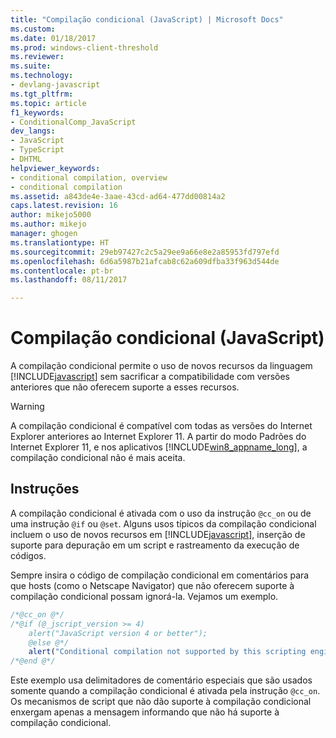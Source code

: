 ```yaml
---
title: "Compilação condicional (JavaScript) | Microsoft Docs"
ms.custom: 
ms.date: 01/18/2017
ms.prod: windows-client-threshold
ms.reviewer: 
ms.suite: 
ms.technology:
- devlang-javascript
ms.tgt_pltfrm: 
ms.topic: article
f1_keywords:
- ConditionalComp_JavaScript
dev_langs:
- JavaScript
- TypeScript
- DHTML
helpviewer_keywords:
- conditional compilation, overview
- conditional compilation
ms.assetid: a843de4e-3aae-43cd-ad64-477dd00814a2
caps.latest.revision: 16
author: mikejo5000
ms.author: mikejo
manager: ghogen
ms.translationtype: HT
ms.sourcegitcommit: 29eb97427c2c5a29ee9a66e8e2a85953fd797efd
ms.openlocfilehash: 6d6a5987b21afcab8c62a609dfba33f963d544de
ms.contentlocale: pt-br
ms.lasthandoff: 08/11/2017

---
```

# <a name="conditional-compilation-javascript"></a>Compilação condicional (JavaScript)
A compilação condicional permite o uso de novos recursos da linguagem [!INCLUDE[javascript](../../javascript/includes/javascript-md.md)] sem sacrificar a compatibilidade com versões anteriores que não oferecem suporte a esses recursos.  
  
> [!WARNING]
>  A compilação condicional é compatível com todas as versões do Internet Explorer anteriores ao Internet Explorer 11. A partir do modo Padrões do Internet Explorer 11, e nos aplicativos [!INCLUDE[win8_appname_long](../../javascript/includes/win8-appname-long-md.md)], a compilação condicional não é mais aceita.  
  
## <a name="statements"></a>Instruções  
 A compilação condicional é ativada com o uso da instrução `@cc_on` ou de uma instrução `@if` ou `@set`. Alguns usos típicos da compilação condicional incluem o uso de novos recursos em [!INCLUDE[javascript](../../javascript/includes/javascript-md.md)], inserção de suporte para depuração em um script e rastreamento da execução de códigos.  
  
 Sempre insira o código de compilação condicional em comentários para que hosts (como o Netscape Navigator) que não oferecem suporte à compilação condicional possam ignorá-la. Vejamos um exemplo.  
  
```JavaScript  
/*@cc_on @*/  
/*@if (@_jscript_version >= 4)  
    alert("JavaScript version 4 or better");  
    @else @*/  
    alert("Conditional compilation not supported by this scripting engine.");  
/*@end @*/  
```  
  
 Este exemplo usa delimitadores de comentário especiais que são usados somente quando a compilação condicional é ativada pela instrução `@cc_on`. Os mecanismos de script que não dão suporte à compilação condicional enxergam apenas a mensagem informando que não há suporte à compilação condicional.

